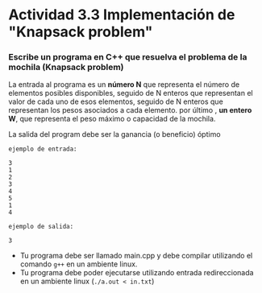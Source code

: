 
# Actividad 3.3 Implementación de "Knapsack problem"

### Escribe un programa en C++ que resuelva el problema de la mochila (Knapsack problem)

La entrada al programa es un **número N** que representa el número de elementos posibles disponibles,
seguido de N enteros que representan el valor de cada uno de esos elementos,
seguido de N enteros que representan los pesos asociados a cada elemento.
por último , **un entero W**, que representa el peso máximo o capacidad de la mochila.

La salida del program debe ser la ganancia (o beneficio) óptimo

~~~
ejemplo de entrada:

3
1
2
3
4
5
1
4

ejemplo de salida:

3
~~~

- Tu programa debe ser llamado main.cpp y debe compilar utilizando el comando `g++` en un ambiente linux.
- Tu programa debe poder ejecutarse utilizando entrada redireccionada en un ambiente linux 
(`./a.out < in.txt`)